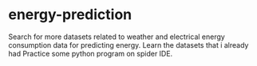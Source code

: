# energy-prediction
Search for more datasets related to weather and electrical energy consumption data for predicting energy.
Learn the datasets that i already had
Practice some python program on spider IDE.
